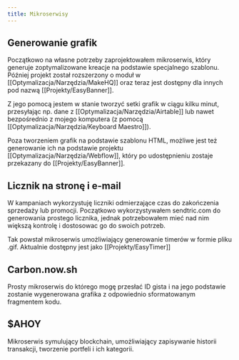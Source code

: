 ```yaml
---
title: Mikroserwisy
---
```

## Generowanie grafik
Początkowo na własne potrzeby zaprojektowałem mikroserwis, który generuje zoptymalizowane kreacje na podstawie specjalnego szablonu. Później projekt został rozszerzony o moduł w [[Optymalizacja/Narzędzia/MakeHQ]] oraz teraz jest dostępny dla innych pod nazwą [[Projekty/EasyBanner]].

Z jego pomocą jestem w stanie tworzyć setki grafik w ciągu kilku minut, przesyłając np. dane z [[Optymalizacja/Narzędzia/Airtable]] lub nawet bezpośrednio z mojego komputera (z pomocą [[Optymalizacja/Narzędzia/Keyboard Maestro]]).

Poza tworzeniem grafik na podstawie szablonu HTML, możliwe jest też generowanie ich na podstawie projektu [[Optymalizacja/Narzędzia/Webflow]], który po udostępnieniu zostaje przekazany do [[Projekty/EasyBanner]]. 

## Licznik na stronę i e-mail
W kampaniach wykorzystuję liczniki odmierzające czas do zakończenia sprzedaży lub promocji. Początkowo wykorzystywałem sendtric.com do generowania prostego licznika, jednak potrzebowałem mieć nad nim większą kontrolę i dostosowac go do swoich potrzeb. 

Tak powstał mikroserwis umożliwiający generowanie timerów w formie pliku .gif. Aktualnie dostępny jest jako [[Projekty/EasyTimer]]

## Carbon.now.sh
Prosty mikroserwis do którego mogę przesłać ID gista i na jego podstawie zostanie wygenerowana grafika z odpowiednio sformatowanym fragmentem kodu.

## $AHOY
Mikroserwis symulujący blockchain, umożliwiający zapisywanie historii transakcji, tworzenie portfeli i ich kategorii. 
